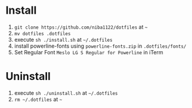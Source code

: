 # Install

1. `git clone https://github.com/niba1122/dotfiles` at `~`
2. `mv dotfiles .dotfiles`
3. execute `sh ./install.sh` at `~/.dotfiles`
4. install powerline-fonts using `powerline-fonts.zip` in `.dotfiles/fonts/`
5. Set Regular Font `Meslo LG S Regular for Powerline` in iTerm

# Uninstall
1. execute `sh ./uninstall.sh` at `~/.dotfiles`
2. `rm ~/.dotfiles` at `~`
